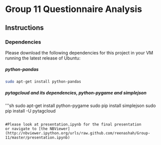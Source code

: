 # Group 11 Questionnaire Analysis

## Instructions

### Dependencies
Please download the following dependencies for this project in your VM running the latest release of Ubuntu:

##### python-pandas
```sh
sudo apt-get install python-pandas
```

##### pytagcloud and its dependencies, python-pygame and simplejson
'''sh
sudo apt-get install python-pygame
sudo pip install simplejson
sudo pip install -U pytagcloud
```

#Please look at presentation.ipynb for the final presentation
or navigate to [the NBViewer](http://nbviewer.ipython.org/urls/raw.github.com/reenashah/Group-11/master/presentation.ipynb)
